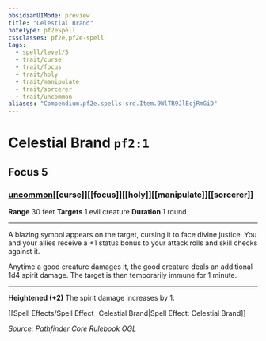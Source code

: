 ```yaml
---
obsidianUIMode: preview
title: "Celestial Brand"
noteType: pf2eSpell
cssclasses: pf2e,pf2e-spell
tags:
  - spell/level/5
  - trait/curse
  - trait/focus
  - trait/holy
  - trait/manipulate
  - trait/sorcerer
  - trait/uncommon
aliases: "Compendium.pf2e.spells-srd.Item.9WlTR9JlEcjRmGiD" 
---
```

# Celestial Brand  `pf2:1`  
## Focus 5
### [uncommon](uncommon "Uncommon Rarity Trait")[[curse]][[focus]][[holy]][[manipulate]][[sorcerer]]

**Range** 30 feet
**Targets** 1 evil creature
**Duration** 1 round
* * * 
A blazing symbol appears on the target, cursing it to face divine justice. You and your allies receive a +1 status bonus to your attack rolls and skill checks against it.

Anytime a good creature damages it, the good creature deals an additional 1d4 spirit damage. The target is then temporarily immune for 1 minute.

* * *

**Heightened (+2)** The spirit damage increases by 1.

[[Spell Effects/Spell Effect_ Celestial Brand|Spell Effect: Celestial Brand]]

*Source: Pathfinder Core Rulebook*
*OGL*